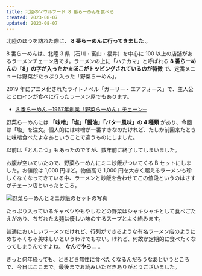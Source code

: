 ```yaml
---
title: 北陸のソウルフード 8 番らーめんを食べる
created: 2023-08-07
updated: 2023-08-07
---
```


北陸のほうを訪れた際に、 **8 番らーめんに行ってきました** 。

8 番らーめんは、北陸 3 県（石川・富山・福井）を中心に 100 以上の店舗があるラーメンチェーン店です。ラーメンの上に「ハチカマ」と呼ばれる **8 番らーめんの「8」の字が入ったかまぼこがトッピングされているのが特徴** で、定番メニューは野菜がたっぷり入った「野菜らーめん」。

2019 年にアニメ化されたライトノベル「ガーリー・エアフォース」で、主人公とヒロインが食べに行ったラーメン屋でもあります。

- [８番らーめん ─1967年創業「野菜らーめん」チェーン─](https://www.hachiban.jp/)

野菜らーめんには **「味噌」「塩」「醤油」「バター風味」の 4 種類** があり、今回は「塩」を注文。個人的には味噌が一番すきなのだけれど、たしか前回来たときに味噌食べたよなあということで違うものにしました。

以前は「とんこつ」もあったのですが、数年前に終了してしまいました。

お腹が空いていたので、野菜らーめんにミニ炒飯がついてくる B セットにしました。お値段は 1,000 円ほど。物価高で 1,000 円を大きく超えるラーメンも珍しくなくなってきている中、ラーメンと炒飯を合わせてこの値段というのはさすがチェーン店といったところ。

![野菜らーめんとミニ炒飯のセットの写真](91737b86-c8d7-46a9-d2d0-e0da869b9200)

たっぷり入っているキャベツやもやしなどの野菜はシャキシャキとして食べごたえがあり、ちぢれた太麺は優しい味のするスープとよく絡みます。

普通においしいラーメンだけれど、行列ができるような有名ラーメン店のようにめちゃくちゃ美味しいというわけでもない。けれど、何故か定期的に食べたくなってしまうんですよね。 **なんでやろ…** 。

きっと何年経っても、ときどき無性に食べたくなるんだろうなあというところで、今日はここまで。最後までお読みいただきありがとうございました。
